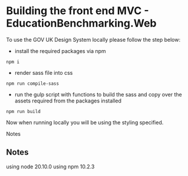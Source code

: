 # Building the front end MVC - EducationBenchmarking\.Web

To use the GOV UK Design System locally please follow the step below:

- install the required packages via npm 

```npm i```

- render sass file into css

```npm run compile-sass```

- run the gulp script with functions to build the sass and copy over the assets required from the packages installed

```npm run build```

Now when running locally you will be using the styling specified.

Notes

## Notes

using node 20.10.0
using npm 10.2.3